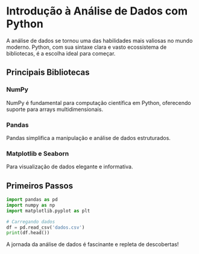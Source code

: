 # Introdução à Análise de Dados com Python

A análise de dados se tornou uma das habilidades mais valiosas no mundo moderno. Python, com sua sintaxe clara e vasto ecossistema de bibliotecas, é a escolha ideal para começar.

## Principais Bibliotecas

### NumPy
NumPy é fundamental para computação científica em Python, oferecendo suporte para arrays multidimensionais.

### Pandas
Pandas simplifica a manipulação e análise de dados estruturados.

### Matplotlib e Seaborn
Para visualização de dados elegante e informativa.

## Primeiros Passos

```python
import pandas as pd
import numpy as np
import matplotlib.pyplot as plt

# Carregando dados
df = pd.read_csv('dados.csv')
print(df.head())
```

A jornada da análise de dados é fascinante e repleta de descobertas!